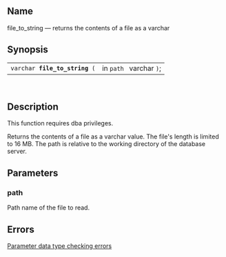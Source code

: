 <div id="fn_file_to_string" class="refentry">

<div class="titlepage">

</div>

<div class="refnamediv">

## Name

file_to_string — returns the contents of a file as a varchar

</div>

<div class="refsynopsisdiv">

## Synopsis

<div id="fsyn_file_to_string" class="funcsynopsis">

|                                    |                         |
|------------------------------------|-------------------------|
| `varchar `**`file_to_string`**` (` | in `path ` varchar `)`; |

<div class="funcprototype-spacer">

 

</div>

</div>

</div>

<div id="desc_file_to_string" class="refsect1">

## Description

This function requires dba privileges.

Returns the contents of a file as a varchar value. The file's length is
limited to 16 MB. The path is relative to the working directory of the
database server.

</div>

<div id="params_file_to_string" class="refsect1">

## Parameters

<div id="id88943" class="refsect2">

### path

Path name of the file to read.

</div>

</div>

<div id="errors_file_to_string" class="refsect1">

## Errors

<a href="datatypeerror.html" class="link"
title="23.2.2. Data Type Errors">Parameter data type checking errors</a>

</div>

</div>
